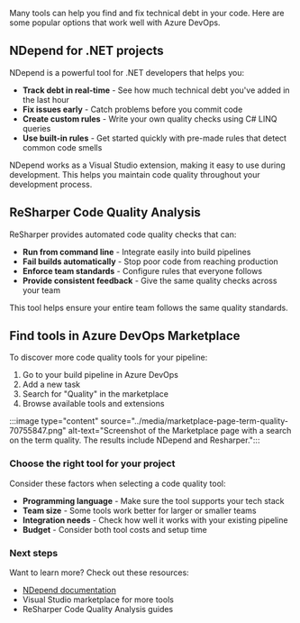 Many tools can help you find and fix technical debt in your code. Here are some popular options that work well with Azure DevOps.

## NDepend for .NET projects

NDepend is a powerful tool for .NET developers that helps you:

- **Track debt in real-time** - See how much technical debt you've added in the last hour
- **Fix issues early** - Catch problems before you commit code
- **Create custom rules** - Write your own quality checks using C# LINQ queries
- **Use built-in rules** - Get started quickly with pre-made rules that detect common code smells

NDepend works as a Visual Studio extension, making it easy to use during development. This helps you maintain code quality throughout your development process.

## ReSharper Code Quality Analysis

ReSharper provides automated code quality checks that can:

- **Run from command line** - Integrate easily into build pipelines
- **Fail builds automatically** - Stop poor code from reaching production
- **Enforce team standards** - Configure rules that everyone follows
- **Provide consistent feedback** - Give the same quality checks across your team

This tool helps ensure your entire team follows the same quality standards.

## Find tools in Azure DevOps Marketplace

To discover more code quality tools for your pipeline:

1. Go to your build pipeline in Azure DevOps
2. Add a new task
3. Search for "Quality" in the marketplace
4. Browse available tools and extensions

:::image type="content" source="../media/marketplace-page-term-quality-70755847.png" alt-text="Screenshot of the Marketplace page with a search on the term quality. The results include NDepend and Resharper.":::

### Choose the right tool for your project

Consider these factors when selecting a code quality tool:

- **Programming language** - Make sure the tool supports your tech stack
- **Team size** - Some tools work better for larger or smaller teams
- **Integration needs** - Check how well it works with your existing pipeline
- **Budget** - Consider both tool costs and setup time

### Next steps

Want to learn more? Check out these resources:

- [NDepend documentation](https://www.ndepend.com)
- Visual Studio marketplace for more tools
- ReSharper Code Quality Analysis guides
